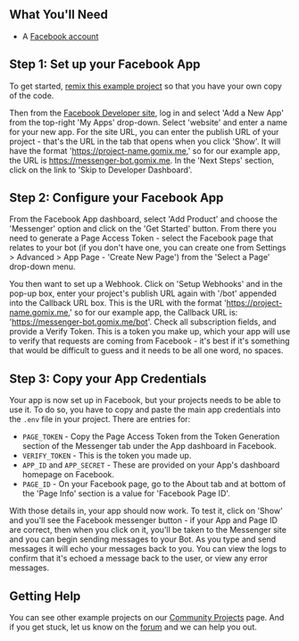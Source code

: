 ## What You'll Need
*   A [Facebook account](https://www.facebook.com/)

## Step 1: Set up your Facebook App
To get started, [remix this example project](https://gomix.com/#!/remix/FBMessenger/ca73ace5-3fff-4b8f-81c5-c64452145271) so that you have your own copy of the code. 

Then from the [Facebook Developer site](https://developers.facebook.com/), log in and select 'Add a New App' from the top-right 'My Apps' drop-down. Select 'website' and enter a name for your new app. For the site URL, you can enter the publish URL of your project - that's the URL in the tab that opens when you click 'Show'. It will have the format 'https://project-name.gomix.me,' so for our example app, the URL is https://messenger-bot.gomix.me. In the 'Next Steps' section, click on the link to 'Skip to Developer Dashboard'.

## Step 2: Configure your Facebook App
From the Facebook App dashboard, select 'Add Product' and choose the 'Messenger' option and click on the 'Get Started' button. From there you need to generate a Page Access Token - select the Facebook page that relates to your bot (if you don't have one, you can create one from Settings > Advanced > App Page - 'Create New Page') from the 'Select a Page' drop-down menu.

You then want to set up a Webhook. Click on 'Setup Webhooks' and in the pop-up box, enter your project's publish URL again with '/bot' appended into the Callback URL box. This is the URL with the format 'https://project-name.gomix.me,' so for our example app, the Callback URL is: 'https://messenger-bot.gomix.me/bot'. Check all subscription fields, and provide a Verify Token. This is a token you make up, which your app will use to verify that requests are coming from Facebook - it's best if it's something that would be difficult to guess and it needs to be all one word, no spaces.

## Step 3: Copy your App Credentials
Your app is now set up in Facebook, but your projects needs to be able to use it. To do so, you have to copy and paste the main app credentials into the `.env` file in your project. There are entries for:

*   `PAGE_TOKEN` - Copy the Page Access Token from the Token Generation section of the Messenger tab under the App dashboard in Facebook.
*   `VERIFY_TOKEN` - This is the token you made up.
*   `APP_ID` and `APP_SECRET` - These are provided on your App's dashboard homepage on Facebook.
*   `PAGE_ID` - On your Facebook page, go to the About tab and at bottom of the 'Page Info' section is a value for 'Facebook Page ID'.

With those details in, your app should now work. To test it, click on 'Show' and you'll see the Facebook messenger button - if your App and Page ID are correct, then when you click on it, you'll be taken to the Messenger site and you can begin sending messages to your Bot. As you type and send messages it will echo your messages back to you. You can view the logs to confirm that it's echoed a message back to the user, or view any error messages.


## Getting Help
You can see other example projects on our [Community Projects](https://gomix.com/community/) page. And if you get stuck, let us know on the [forum](http://support.gomix.com/) and we can help you out.